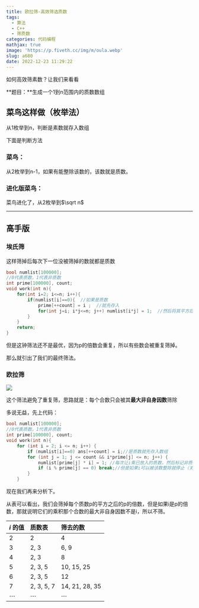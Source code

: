 ```yaml
---
title: 欧拉筛-高效筛选质数
tags:
  - 算法
  - C++
  - 筛质数
categories: 代码编程
mathjax: true
image: 'https://p.fiveth.cc/img/m/oula.webp'
slug: a680
date: 2022-12-23 11:29:22
---
```


如何高效筛素数？让我们来看看

**题目：**生成一个1到n范围内的质数数组

## 菜鸟这样做（枚举法）

从1枚举到n，判断是素数就存入数组

下面是判断方法

### 菜鸟：

从2枚举到n-1，如果有能整除该数的，该数就是质数。

### 进化版菜鸟：

菜鸟进化了，从2枚举到$\sqrt n$



------

## 高手版

### 埃氏筛

这样筛掉后每次下一位没被筛掉的数就都是质数

```cpp
bool numlist[100000];
//0代表质数，1代表非质数
int prime[100000], count;
void work(int n){
	for(int i=2; i<=n; i++){
		if(numlist[i]==0){  //如果是质数
			prime[++count] = i ;  //就先存入
			for(int j=i; i*j<=n; j++) numlist[i*j] = 1;  //然后将其平方后的所有倍数筛掉
		}
	}
	return;
}
```

但是这钟筛法还不是最优，因为p的倍数会重复，所以有些数会被重复筛掉。

那么就引出了我们的最终筛法。

### 欧拉筛

<img src="https://p.fiveth.cc/img/m/欧拉.webp">

这个筛法避免了重复筛，思路就是：每个合数只会被其**最大非自身因数**筛除

多说无益，先上代码：

```cpp
bool numlist[100000];
//0代表质数，1代表非质数
int prime[100000], count;
void work(int n){
	for (int i = 2; i <= n; i++) {
		if (numlist[i]==0) ans[++count] = i;//是质数就先存入数组
		for (int j = 1; j <= count && i*prime[j] <= n; j++) {
			numlist[prime[j] * i] = 1; //每次让i乘已放入的质数，然后标记非质数
			if (i % prime[j] == 0) break;//但是如果i可以被该数整除就停止（关键）
		}
	}
```

现在我们再来分析下。

从表可以看出，我们会筛掉每个质数p的平方之后的p的倍数，但是如果i是p的倍数，那就说明它们的乘积那个合数的最大非自身因数不是i，所以不筛。

| *i* 的值 | 质数表     | 筛去的数       |
| -------- | :--------- | :------------- |
| 2        | 2          | 4              |
| 3        | 2, 3       | 6, 9           |
| 4        | 2, 3       | 8              |
| 5        | 2, 3, 5    | 10, 15, 25     |
| 6        | 2, 3, 5    | 12             |
| 7        | 2, 3, 5, 7 | 14, 21, 28, 35 |
| ⋯        | ⋯          | ⋯              |
